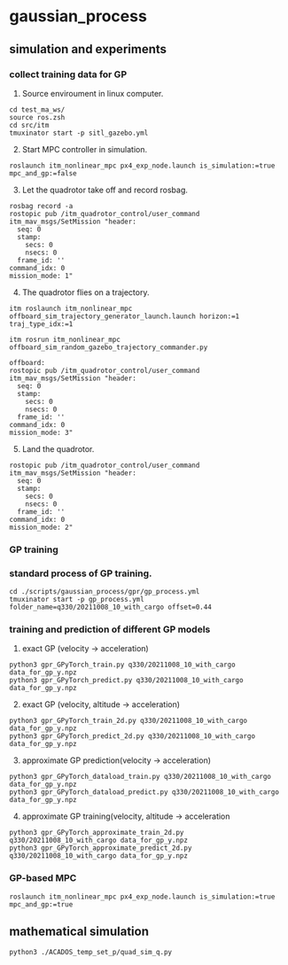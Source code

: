 # gaussian_process
## simulation and experiments
### collect training data for GP
1. Source enviroument in linux computer.
```
cd test_ma_ws/
source ros.zsh
cd src/itm
tmuxinator start -p sitl_gazebo.yml
```
2. Start MPC controller in simulation.
```
roslaunch itm_nonlinear_mpc px4_exp_node.launch is_simulation:=true mpc_and_gp:=false
```
3. Let the quadrotor take off and record rosbag.
```
rosbag record -a
rostopic pub /itm_quadrotor_control/user_command itm_mav_msgs/SetMission "header:
  seq: 0
  stamp:
    secs: 0
    nsecs: 0
  frame_id: ''
command_idx: 0
mission_mode: 1"
```
4. The quadrotor flies on a trajectory.
```
itm roslaunch itm_nonlinear_mpc offboard_sim_trajectory_generator_launch.launch horizon:=1 traj_type_idx:=1 

itm rosrun itm_nonlinear_mpc offboard_sim_random_gazebo_trajectory_commander.py 

offboard:
rostopic pub /itm_quadrotor_control/user_command itm_mav_msgs/SetMission "header:
  seq: 0
  stamp:
    secs: 0
    nsecs: 0
  frame_id: ''
command_idx: 0
mission_mode: 3"
```
5. Land the quadrotor.
```
rostopic pub /itm_quadrotor_control/user_command itm_mav_msgs/SetMission "header:
  seq: 0
  stamp:
    secs: 0
    nsecs: 0
  frame_id: ''
command_idx: 0
mission_mode: 2"
```
### GP training
### standard process of GP training. 
```
cd ./scripts/gaussian_process/gpr/gp_process.yml
tmuxinator start -p gp_process.yml folder_name=q330/20211008_10_with_cargo offset=0.44
```

### training and prediction of different GP models
1. exact GP (velocity -> acceleration)
```
python3 gpr_GPyTorch_train.py q330/20211008_10_with_cargo data_for_gp_y.npz
python3 gpr_GPyTorch_predict.py q330/20211008_10_with_cargo data_for_gp_y.npz
```
2. exact GP (velocity, altitude -> acceleration)
```
python3 gpr_GPyTorch_train_2d.py q330/20211008_10_with_cargo data_for_gp_y.npz
python3 gpr_GPyTorch_predict_2d.py q330/20211008_10_with_cargo data_for_gp_y.npz
```
3. approximate GP prediction(velocity -> acceleration)
```
python3 gpr_GPyTorch_dataload_train.py q330/20211008_10_with_cargo data_for_gp_y.npz
python3 gpr_GPyTorch_dataload_predict.py q330/20211008_10_with_cargo data_for_gp_y.npz
```
4. approximate GP training(velocity, altitude -> acceleration
```
python3 gpr_GPyTorch_approximate_train_2d.py q330/20211008_10_with_cargo data_for_gp_y.npz
python3 gpr_GPyTorch_approximate_predict_2d.py q330/20211008_10_with_cargo data_for_gp_y.npz
```

### GP-based MPC
```
roslaunch itm_nonlinear_mpc px4_exp_node.launch is_simulation:=true mpc_and_gp:=true
```
## mathematical simulation
```
python3 ./ACADOS_temp_set_p/quad_sim_q.py
```

<!-- ## SITL

Install ROS Kinetic according to the [documentation](http://wiki.ros.org/kinetic/Installation), then [create a Catkin workspace](http://wiki.ros.org/catkin/Tutorials/create_a_workspace).

directory DataSSD/YanLI/Yan_ROS_ws

Terminal 1:
to connect to localhost, use this URL:

```
$roslaunch mavros px4.launch fcu_url:="udp://:14540@127.0.0.1:14557"
```

Terminal 2:
to run SITL wrapped in ROS the ROS environment needs to be updated, then launch as usual:
```
$cd <Firmware_clone>
$DONT_RUN=1 make px4_sitl_default gazebo
$source ~/catkin_ws/devel/setup.bash    # (optional)
$source Tools/setup_gazebo.bash $(pwd) $(pwd)/build/px4_sitl_default
$export ROS_PACKAGE_PATH=$ROS_PACKAGE_PATH:$(pwd)
$export ROS_PACKAGE_PATH=$ROS_PACKAGE_PATH:$(pwd)/Tools/sitl_gazebo
$no_sim=1 make px4_sitl_default gazebo
```
Terminal 3:

```
$cd <Firmware_clone>
$source Tools/setup_gazebo.bash $(pwd) $(pwd)/build/px4_sitl_default
$roslaunch gazebo_ros empty_world.launch world_name:=$(pwd)/Tools/sitl_gazebo/worlds/iris.world
```
Terminal 4:
```
$roslaunch itm_nonlinear_mpc itm_nonlinear_mpc_sim_sitl.launch
```
Terminal 5: publish set point position topic

```
$rostopic pub /itm_quadrotot_control/set_point_pos geometry_msgs/PoseStamped“header:
```
Terminal 6:
```
roslaunch itm_nonlinear_mpc itm_nonlinear_mpc_sim_offboard.launch
``` 
